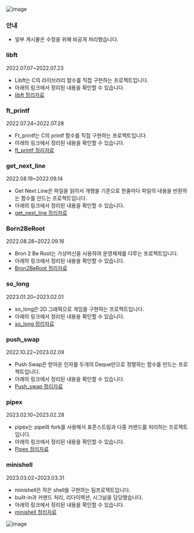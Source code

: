 ![image](https://user-images.githubusercontent.com/86940801/181803606-79839a28-d547-4b7b-89f1-90a40b0a7d54.png)
### 안내
- 일부 게시물은 수정을 위해 비공개 처리했습니다.

### libft
2022.07.07~2022.07.23
- Libft는 C의 라이브러리 함수를 직접 구현하는 프로젝트입니다.
- 아래의 링크에서 정리된 내용을 확인할 수 있습니다.
- <a href="https://velog.io/@ppparkta/42seoul-libft">libft 정리자료</a>

### ft_printf
2022.07.24~2022.07.28
- Ft_printf는 C의 printf 함수를 직접 구현하는 프로젝트입니다.
- 아래의 링크에서 정리된 내용을 확인할 수 있습니다.<br>
- <a href="https://velog.io/@ppparkta/42seoul-ftprintf">ft_printf 정리자료</a>

### get_next_line
2022.08.19~2022.09.14
- Get Next Line은 파일을 읽어서 개행을 기준으로 한줄마다 파일의 내용을 반환하는 함수를 만드는 프로젝트입니다.
- 아래의 링크에서 정리된 내용을 확인할 수 있습니다.
- <a href="https://velog.io/@ppparkta/42seoul-GetNextLine">get_next_line 정리자료</a>

### Born2BeRoot
2022.08.28~2022.09.16
- Bron 2 Be Root는 가상머신을 사용하여 운영체제를 다루는 프로젝트입니다.
- 아래의 링크에서 정리된 내용을 확인할 수 있습니다.
- <a href="https://velog.io/@ppparkta/42seoul-Born2beroot">Bron2BeRoot 정리자료</a>

### so_long
2023.01.20~2023.02.01
- so_long은 2D 그래픽으로 게임을 구현하는 프로젝트입니다.
- 아래의 링크에서 정리된 내용을 확인할 수 있습니다.
- <a href="https://velog.io/@ppparkta/42seoul-solong-g9ig4rup">so_long 정리자료</a>

### push_swap
2022.10.22~2023.02.09
- Push Swap은 받아온 인자를 두개의 Deque만으로 정렬하는 함수를 만드는 프로젝트입니다.
- 아래의 링크에서 정리된 내용을 확인할 수 있습니다.
- <a href="https://velog.io/@ppparkta/42Seoul-pushswap-kxte20mp">Push_swap 정리자료</a>

### pipex
2023.02.10~2023.02.28
- pipex는 pipe와 fork를 사용해서 표준스트림과 다중 커맨드를 처리하는 프로젝트입니다.
- 아래의 링크에서 정리된 내용을 확인할 수 있습니다.
- <a href="https://velog.io/@ppparkta/42seoul-pipex">Pipex 정리자료</a>

### minishell
2023.03.02~2023.03.31
- minishell은 작은 shell을 구현하는 팀프로젝트입니다.
- built-in과 커맨드 처리, 리다이렉션, 시그널을 담당했습니다.
- 아래의 링크에서 정리된 내용을 확인할 수 있습니다.
- <a href="https://velog.io/@ppparkta/42seoul-minishell-1">minishell 정리자료</a>

![image](https://user-images.githubusercontent.com/86940801/181801594-02c5138d-554f-49da-bd97-ca419839abdd.png)

